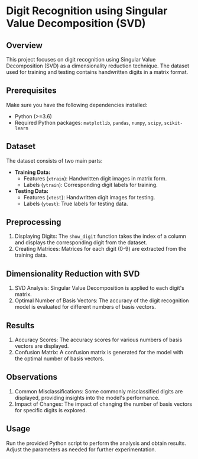 # Digit Recognition using Singular Value Decomposition (SVD)

## Overview
This project focuses on digit recognition using Singular Value Decomposition (SVD) as a dimensionality reduction technique. The dataset used for training and testing contains handwritten digits in a matrix format.

## Prerequisites
Make sure you have the following dependencies installed:

- Python (>=3.6)
- Required Python packages: `matplotlib`, `pandas`, `numpy`, `scipy`, `scikit-learn`

## Dataset
The dataset consists of two main parts:
- **Training Data:**
  - Features (`xtrain`): Handwritten digit images in matrix form.
  - Labels (`ytrain`): Corresponding digit labels for training.
- **Testing Data:**
  - Features (`xtest`): Handwritten digit images for testing.
  - Labels (`ytest`): True labels for testing data.

## Preprocessing
1. Displaying Digits: The `show_digit` function takes the index of a column and displays the corresponding digit from the dataset.
2. Creating Matrices: Matrices for each digit (0-9) are extracted from the training data.

## Dimensionality Reduction with SVD
1. SVD Analysis: Singular Value Decomposition is applied to each digit's matrix.
2. Optimal Number of Basis Vectors: The accuracy of the digit recognition model is evaluated for different numbers of basis vectors.

## Results
1. Accuracy Scores: The accuracy scores for various numbers of basis vectors are displayed.
2. Confusion Matrix: A confusion matrix is generated for the model with the optimal number of basis vectors.

## Observations
1. Common Misclassifications: Some commonly misclassified digits are displayed, providing insights into the model's performance.
2. Impact of Changes: The impact of changing the number of basis vectors for specific digits is explored.

## Usage
Run the provided Python script to perform the analysis and obtain results. Adjust the parameters as needed for further experimentation.

